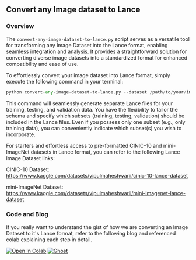 ## Convert any Image dataset to Lance

### Overview
The `convert-any-image-dataset-to-lance.py` script serves as a versatile tool for transforming any Image Dataset into the Lance format, enabling seamless integration and analysis. It provides a straightforward solution for converting diverse image datasets into a standardized format for enhanced compatibility and ease of use.

To effortlessly convert your image dataset into Lance format, simply execute the following command in your terminal:

```python
python convert-any-image-dataset-to-lance.py --dataset /path/to/your/image_dataset_folder
```

This command will seamlessly generate separate Lance files for your training, testing, and validation data. You have the flexibility to tailor the schema and specify which subsets (training, testing, validation) should be included in the Lance files. Even if you possess only one subset (e.g., only training data), you can conveniently indicate which subset(s) you wish to incorporate.

For starters and effortless access to pre-formatted CINIC-10 and mini-ImageNet datasets in Lance format, you can refer to the following Lance Image Dataset links:

CINIC-10 Dataset: https://www.kaggle.com/datasets/vipulmaheshwarii/cinic-10-lance-dataset

mini-ImageNet Dataset: https://www.kaggle.com/datasets/vipulmaheshwarii/mini-imagenet-lance-dataset

### Code and Blog
If you really want to understand the gist of how we are converting an Image Dataset to it's Lance format, refer to the following blog  and referenced colab explaining each step in detail. 

<a href="https://colab.research.google.com/drive/12RjdHmp6m9_Lx7YMRiat4_fYWZ2g63gx?usp=sharing"><img src="https://colab.research.google.com/assets/colab-badge.svg" alt="Open In Colab"></a> [![Ghost](https://img.shields.io/badge/ghost-000?style=for-the-badge&logo=ghost&logoColor=%23F7DF1E)](https://blog.lancedb.com/convert-any-image-dataset-to-lance/)


